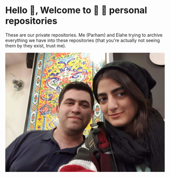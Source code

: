 # Hello :wave:, Welcome to 🐼 🌰 personal repositories

These are our private repositories. Me (Parham) and Elahe trying to archive everything we have into
these repositories (that you're actually not seeing them by they exist, trust me).

![me and elahe](https://raw.githubusercontent.com/parham-alvani/.github/main/img/20200220_200409.jpg)
